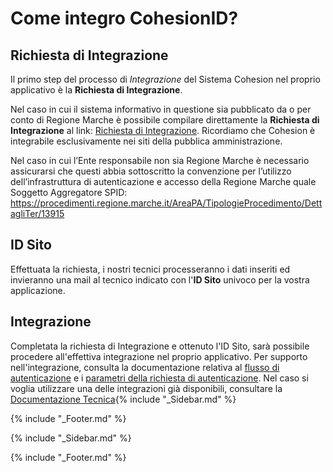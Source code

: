 # Come integro CohesionID?

## Richiesta di Integrazione
Il primo step del processo di _Integrazione_ del Sistema Cohesion nel proprio applicativo è la **Richiesta di Integrazione**.

Nel caso in cui il sistema informativo in questione sia pubblicato da o per conto di Regione Marche è possibile compilare direttamente la **Richiesta di Integrazione** al link: [Richiesta di Integrazione](https://procedimenti.regione.marche.it/Pratiche/Avvia/3049). 
Ricordiamo che Cohesion è integrabile esclusivamente nei siti della pubblica amministrazione. 

Nel caso in cui l’Ente responsabile non sia Regione Marche è necessario assicurarsi che questi abbia sottoscritto la convenzione per l’utilizzo dell’infrastruttura di autenticazione e accesso della Regione Marche quale Soggetto Aggregatore SPID:
https://procedimenti.regione.marche.it/AreaPA/TipologieProcedimento/DettagliTer/13915

## ID Sito

Effettuata la richiesta, i nostri tecnici processeranno i dati inseriti ed invieranno una mail al tecnico indicato con l'**ID Sito** univoco per la vostra applicazione.

## Integrazione

Completata la richiesta di Integrazione e ottenuto l'ID Sito, sarà possibile procedere all'effettiva integrazione nel proprio applicativo.
Per supporto nell'integrazione, consulta la documentazione relativa al [flusso di autenticazione](https://github.com/BianchettiMichele/Integra-Cohesion/wiki/Flusso-di-Autenticazione) e i [parametri della richiesta di autenticazione](https://github.com/BianchettiMichele/Integra-Cohesion/wiki/Parametri-della-Richiesta-di-Autenticazione). Nel caso si voglia utilizzare una delle integrazioni già disponibili, consultare la [Documentazione Tecnica](https://github.com/BianchettiMichele/Integra-Cohesion/wiki/Documentazione-tecnica){% include "_Sidebar.md" %}


{% include "_Footer.md" %}

{% include "_Sidebar.md" %}


{% include "_Footer.md" %}

